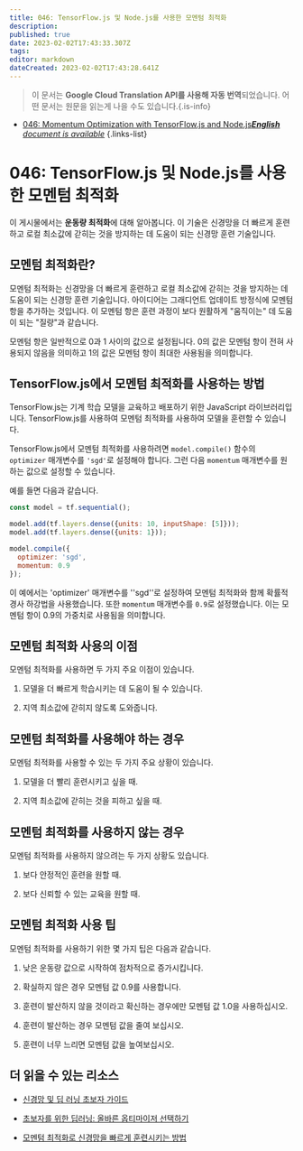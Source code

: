 ```yaml
---
title: 046: TensorFlow.js 및 Node.js를 사용한 모멘텀 최적화
description: 
published: true
date: 2023-02-02T17:43:33.307Z
tags: 
editor: markdown
dateCreated: 2023-02-02T17:43:28.641Z
---
```


> 이 문서는 **Google Cloud Translation API를 사용해 자동 번역**되었습니다.
어떤 문서는 원문을 읽는게 나을 수도 있습니다.{.is-info}



- [046: Momentum Optimization with TensorFlow.js and Node.js***English** document is available*](/en/Knowledge-base/TensorFlow-js/Learning/046-momentum-optimization-with-tensorflow-js-and-node-js)
{.links-list}


# 046: TensorFlow.js 및 Node.js를 사용한 모멘텀 최적화

이 게시물에서는 **운동량 최적화**에 대해 알아봅니다. 이 기술은 신경망을 더 빠르게 훈련하고 로컬 최소값에 갇히는 것을 방지하는 데 도움이 되는 신경망 훈련 기술입니다.

## 모멘텀 최적화란?

모멘텀 최적화는 신경망을 더 빠르게 훈련하고 로컬 최소값에 갇히는 것을 방지하는 데 도움이 되는 신경망 훈련 기술입니다. 아이디어는 그래디언트 업데이트 방정식에 모멘텀 항을 추가하는 것입니다. 이 모멘텀 항은 훈련 과정이 보다 원활하게 "움직이는" 데 도움이 되는 "질량"과 같습니다.

모멘텀 항은 일반적으로 0과 1 사이의 값으로 설정됩니다. 0의 값은 모멘텀 항이 전혀 사용되지 않음을 의미하고 1의 값은 모멘텀 항이 최대한 사용됨을 의미합니다.

## TensorFlow.js에서 모멘텀 최적화를 사용하는 방법

TensorFlow.js는 기계 학습 모델을 교육하고 배포하기 위한 JavaScript 라이브러리입니다. TensorFlow.js를 사용하여 모멘텀 최적화를 사용하여 모델을 훈련할 수 있습니다.

TensorFlow.js에서 모멘텀 최적화를 사용하려면 `model.compile()` 함수의 `optimizer` 매개변수를 `'sgd'`로 설정해야 합니다. 그런 다음 `momentum` 매개변수를 원하는 값으로 설정할 수 있습니다.

예를 들면 다음과 같습니다.

```javascript
const model = tf.sequential();

model.add(tf.layers.dense({units: 10, inputShape: [5]}));
model.add(tf.layers.dense({units: 1}));

model.compile({
  optimizer: 'sgd',
  momentum: 0.9
});
```

이 예에서는 'optimizer' 매개변수를 ''sgd''로 설정하여 모멘텀 최적화와 함께 확률적 경사 하강법을 사용했습니다. 또한 `momentum` 매개변수를 `0.9`로 설정했습니다. 이는 모멘텀 항이 0.9의 가중치로 사용됨을 의미합니다.

## 모멘텀 최적화 사용의 이점

모멘텀 최적화를 사용하면 두 가지 주요 이점이 있습니다.

1. 모델을 더 빠르게 학습시키는 데 도움이 될 수 있습니다.

2. 지역 최소값에 갇히지 않도록 도와줍니다.

## 모멘텀 최적화를 사용해야 하는 경우

모멘텀 최적화를 사용할 수 있는 두 가지 주요 상황이 있습니다.

1. 모델을 더 빨리 훈련시키고 싶을 때.

2. 지역 최소값에 갇히는 것을 피하고 싶을 때.

## 모멘텀 최적화를 사용하지 않는 경우

모멘텀 최적화를 사용하지 않으려는 두 가지 상황도 있습니다.

1. 보다 안정적인 훈련을 원할 때.

2. 보다 신뢰할 수 있는 교육을 원할 때.

## 모멘텀 최적화 사용 팁

모멘텀 최적화를 사용하기 위한 몇 가지 팁은 다음과 같습니다.

1. 낮은 운동량 값으로 시작하여 점차적으로 증가시킵니다.

2. 확실하지 않은 경우 모멘텀 값 0.9를 사용합니다.

3. 훈련이 발산하지 않을 것이라고 확신하는 경우에만 모멘텀 값 1.0을 사용하십시오.

4. 훈련이 발산하는 경우 모멘텀 값을 줄여 보십시오.

5. 훈련이 너무 느리면 모멘텀 값을 높여보십시오.

## 더 읽을 수 있는 리소스

- [신경망 및 딥 러닝 초보자 가이드](https://www.digitalocean.com/community/tutorials/a-beginner-s-guide-to-neural-networks-and-deep-learning)

- [초보자를 위한 딥러닝: 올바른 옵티마이저 선택하기](https://www.analyticsvidhya.com/blog/2017/03/introduction-to-deep-learning-optimizers/)

- [모멘텀 최적화로 신경망을 빠르게 훈련시키는 방법](https://machinelearningmastery.com/how-to-train-your-neural-network-quickly-with-momentum-optimization/)